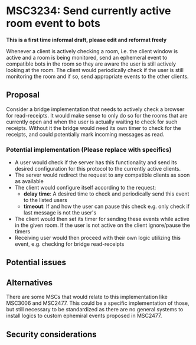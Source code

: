 # MSC3234: Send currently active room event to bots

**This is a first time informal draft, please edit and reformat freely**


Whenever a client is actively checking a room, i.e. the client window is active and a room is
being monitored, send an ephemeral event to compatible bots in the room so they are aware
the user is still actively looking at the room. The client would periodically check if the user
is still monitoring the room and if so, send appropriate events to the other clients.

## Proposal

Consider a bridge implementation that needs to actively check a browser for read-receipts.
It would make sense to only do so for the rooms that are currently open and when the user
is actually waiting to check for such receipts. Without it the bridge would need its own timer
to check for the receipts, and could potentially mark incoming messages as read.

### Potential implementation (Please replace with specifics)

- A user would check if the server has this functionality and send its desired configuration
for this protocol to the currently active clients.
- The server would redirect the request to any compatible clients as soon as available
- The client would configure itself according to the request:
  - **delay time**: A desired time to check and periodically send this event to the listed users
  - **timeout**: If and how the user can pause this check e.g. only check if last message is not the user's
- The client would then set its timer for sending these events while active in the given room.
If the user is not active on the client ignore/pause the timers
- Receiving user would then proceed with their own logic utilizing this event, 
e.g. checking for bridge read-receipts

## Potential issues

## Alternatives

There are some MSCs that would relate to this implementation like MSC3006 and MSC2477.
This could be a specific implementation of those, but still necessary to be standardized as
there are no general systems to install logics to custom ephemiral events proposed in MSC2477.

## Security considerations
